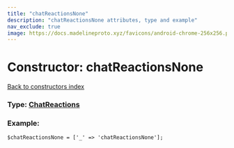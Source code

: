 ```yaml
---
title: "chatReactionsNone"
description: "chatReactionsNone attributes, type and example"
nav_exclude: true
image: https://docs.madelineproto.xyz/favicons/android-chrome-256x256.png
---
```

# Constructor: chatReactionsNone  
[Back to constructors index](/API_docs/constructors/index.html)






### Type: [ChatReactions](/API_docs/types/ChatReactions.html)


### Example:

```
$chatReactionsNone = ['_' => 'chatReactionsNone'];
```  
